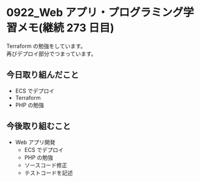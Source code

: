 # 0922_Web アプリ・プログラミング学習メモ(継続 273 日目)

Terraform の勉強をしています。  
再びデプロイ部分でつまっています。

## 今日取り組んだこと

- ECS でデプロイ
- Terraform
- PHP の勉強

## 今後取り組むこと

- Web アプリ開発
  - ECS でデプロイ
  - PHP の勉強
  - ソースコード修正
  - テストコードを記述

